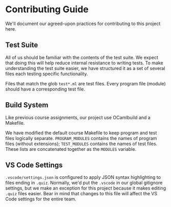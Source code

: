 # Contributing Guide

We'll document our agreed-upon practices for contributing to this project here.

## Test Suite

All of us should be familiar with the contents of the test suite. We expect that
doing this will help reduce internal resistance to writing tests. To make
understanding the test suite easier, we have structured it as a set of several
files each testing specific functionality.

Files that match the glob `test*.ml` are test files. Every program file (module)
should have a corresponding test file.

## Build System

Like previous course assignments, our project use OCamlbuild and a Makefile.

We have modified the default course Makefile to keep program and test files
logically separate. `PROGRAM_MODULES` contains the names of program files
(without extensions); `TEST_MODULES` contains the names of test files. These
lists are concatenated together as the `MODULES` variable.

## VS Code Settings

`.vscode/settings.json` is configured to apply JSON syntax highlighting to files
ending in `.quiz`. Normally, we'd put the `.vscode` in our global gitignore
settings, but we make an exception for this project because it makes editing
`.quiz` files easier. Bear in mind that changes to this file will affect the
VS Code settings for the entire team.
